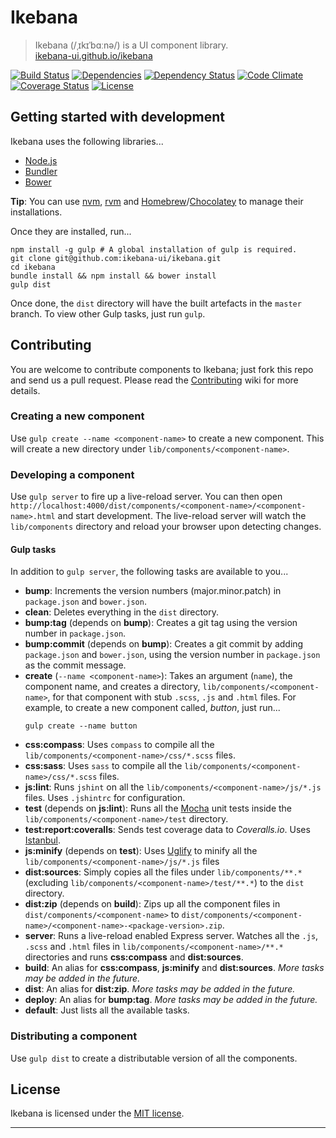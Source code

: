 # Ikebana

> Ikebana (/ˌɪkɪˈbɑːnə/) is a UI component library.  
> [ikebana-ui.github.io/ikebana](http://ikebana-ui.github.io/ikebana)

[![Build Status](https://travis-ci.org/ikebana-ui/ikebana.png?branch=master "Build status - Travis")](https://travis-ci.org/ikebana-ui/ikebana) [![Dependencies](https://david-dm.org/ikebana-ui/ikebana.png?theme=shields.io "Node package dependencies - David")](https://david-dm.org/ikebana-ui/ikebana) [![Dependency Status](https://gemnasium.com/ikebana-ui/ikebana.png "Ruby gem dependencies - Gemnasium")](https://gemnasium.com/ikebana-ui/ikebana) [![Code Climate](https://codeclimate.com/github/ikebana-ui/ikebana.png "Code Climate")](https://codeclimate.com/github/ikebana-ui/ikebana) [![Coverage Status](https://coveralls.io/repos/ikebana-ui/ikebana/badge.png "Code coverage - Coveralls")](https://coveralls.io/r/ikebana-ui/ikebana) [![License](http://img.shields.io/badge/license-MIT-blue.svg "Licensed under MIT")](license.md)

## Getting started with development

Ikebana uses the following libraries...

* [Node.js](http://nodejs.org)
* [Bundler](http://bundler.io)
* [Bower](http://bower.io)

**Tip**: You can use [nvm](https://github.com/creationix/nvm), [rvm](https://rvm.io) and [Homebrew](http://brew.sh)/[Chocolatey](https://chocolatey.org) to manage their installations.

Once they are installed, run...

```
npm install -g gulp # A global installation of gulp is required.
git clone git@github.com:ikebana-ui/ikebana.git
cd ikebana
bundle install && npm install && bower install
gulp dist
```

Once done, the `dist` directory will have the built artefacts in the `master` branch. To view other Gulp tasks, just run `gulp`.

## Contributing

You are welcome to contribute components to Ikebana; just fork this repo and send us a pull request. Please read the [Contributing](https://github.com/ikebana-ui/ikebana/wiki/Contributing) wiki for more details.

### Creating a new component

Use `gulp create --name <component-name>` to create a new component. This will create a new directory under `lib/components/<component-name>`.

### Developing a component

Use `gulp server` to fire up a live-reload server. You can then open `http://localhost:4000/dist/components/<component-name>/<component-name>.html` and start development. The live-reload server will watch the `lib/components` directory and reload your browser upon detecting changes.

#### Gulp tasks

In addition to `gulp server`, the following tasks are available to you...

* **bump**: Increments the version numbers (major.minor.patch) in `package.json` and `bower.json`.
* **clean**: Deletes everything in the `dist` directory.
* **bump:tag** (depends on **bump**): Creates a git tag using the version number in `package.json`.
* **bump:commit** (depends on **bump**): Creates a git commit by adding `package.json` and `bower.json`, using the version number in `package.json` as the commit message.
* **create** (`--name <component-name>`): Takes an argument (`name`), the component name, and creates a directory, `lib/components/<component-name>`, for that component with stub `.scss`, `.js` and `.html` files.
  For example, to create a new component called, *button*, just run...
  ```
  gulp create --name button
  ```
* **css:compass**: Uses `compass` to compile all the `lib/components/<component-name>/css/*.scss` files.
* **css:sass**: Uses `sass` to compile all the `lib/components/<component-name>/css/*.scss` files.
* **js:lint**: Runs `jshint` on all the `lib/components/<component-name>/js/*.js` files. Uses `.jshintrc` for configuration.
* **test** (depends on **js:lint**): Runs all the [Mocha](http://visionmedia.github.io/mocha) unit tests inside the `lib/components/<component-name>/test` directory.
* **test:report:coveralls**: Sends test coverage data to *Coveralls.io*. Uses [Istanbul](http://gotwarlost.github.io/istanbul).
* **js:minify** (depends on **test**): Uses [Uglify](http://lisperator.net/uglifyjs) to minify all the `lib/components/<component-name>/js/*.js` files
* **dist:sources**: Simply copies all the files under `lib/components/**.*` (excluding `lib/components/<component-name>/test/**.*`) to the `dist` directory.
* **dist:zip** (depends on **build**): Zips up all the component files in `dist/components/<component-name>` to `dist/components/<component-name>/<component-name>-<package-version>.zip`.
* **server**: Runs a live-reload enabled Express server. Watches all the `.js`, `.scss` and `.html` files in `lib/components/<component-name>/**.*` directories and runs **css:compass** and **dist:sources**.
* **build**: An alias for **css:compass**, **js:minify** and **dist:sources**. *More tasks may be added in the future.*
* **dist**: An alias for **dist:zip**. *More tasks may be added in the future.*
* **deploy**: An alias for **bump:tag**. *More tasks may be added in the future.*
* **default**: Just lists all the available tasks.

### Distributing a component

Use `gulp dist` to create a distributable version of all the components.

## License

Ikebana is licensed under the [MIT license](license.md).

---
